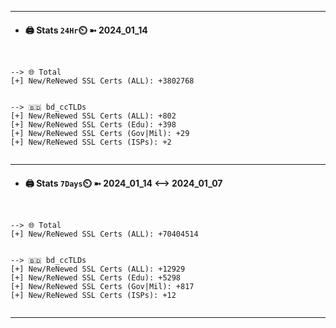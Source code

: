 

---
- #### 🖨️ **Stats** `24Hr`⏲️ ➼ 2024_01_14
```console


--> 🌐 Total
[+] New/ReNewed SSL Certs (ALL): +3802768


--> 🇧🇩 bd_ccTLDs
[+] New/ReNewed SSL Certs (ALL): +802
[+] New/ReNewed SSL Certs (Edu): +398
[+] New/ReNewed SSL Certs (Gov|Mil): +29
[+] New/ReNewed SSL Certs (ISPs): +2


```

---
- #### 🖨️ **Stats** `7Days`⏲️ ➼ 2024_01_14 <--> 2024_01_07
```console


--> 🌐 Total
[+] New/ReNewed SSL Certs (ALL): +70404514


--> 🇧🇩 bd_ccTLDs
[+] New/ReNewed SSL Certs (ALL): +12929
[+] New/ReNewed SSL Certs (Edu): +5298
[+] New/ReNewed SSL Certs (Gov|Mil): +817
[+] New/ReNewed SSL Certs (ISPs): +12


```

---

